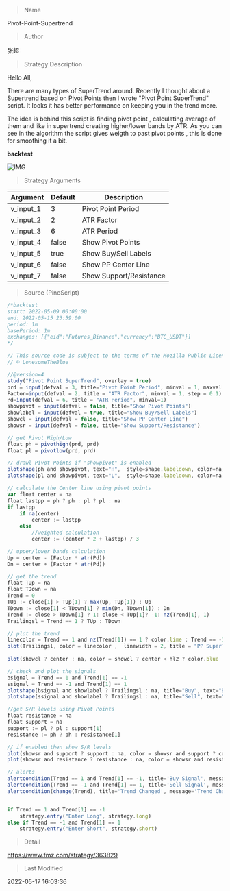 
> Name

Pivot-Point-Supertrend

> Author

张超

> Strategy Description

Hello All,

There are many types of SuperTrend around. Recently I thought about a Supertrend based on Pivot Points then I wrote "Pivot Point SuperTrend" script. It looks it has better performance on keeping you in the trend more.

The idea is behind this script is finding pivot point , calculating average of them and like in supertrend creating higher/lower bands by ATR. As you can see in the algorithm the script gives weigth to past pivot points , this is done for smoothing it a bit.

**backtest**

 ![IMG](https://www.fmz.com/upload/asset/fd80a8497ef73b8f55.png) 

> Strategy Arguments



|Argument|Default|Description|
|----|----|----|
|v_input_1|3|Pivot Point Period|
|v_input_2|2|ATR Factor|
|v_input_3|6|ATR Period|
|v_input_4|false|Show Pivot Points|
|v_input_5|true|Show Buy/Sell Labels|
|v_input_6|false|Show PP Center Line|
|v_input_7|false|Show Support/Resistance|


> Source (PineScript)

``` javascript
/*backtest
start: 2022-05-09 00:00:00
end: 2022-05-15 23:59:00
period: 1m
basePeriod: 1m
exchanges: [{"eid":"Futures_Binance","currency":"BTC_USDT"}]
*/

// This source code is subject to the terms of the Mozilla Public License 2.0 at https://mozilla.org/MPL/2.0/
// © LonesomeTheBlue

//@version=4
study("Pivot Point SuperTrend", overlay = true)
prd = input(defval = 3, title="Pivot Point Period", minval = 1, maxval = 50)
Factor=input(defval = 2, title = "ATR Factor", minval = 1, step = 0.1)
Pd=input(defval = 6, title = "ATR Period", minval=1)
showpivot = input(defval = false, title="Show Pivot Points")
showlabel = input(defval = true, title="Show Buy/Sell Labels")
showcl = input(defval = false, title="Show PP Center Line")
showsr = input(defval = false, title="Show Support/Resistance")

// get Pivot High/Low
float ph = pivothigh(prd, prd)
float pl = pivotlow(prd, prd)

// drawl Pivot Points if "showpivot" is enabled
plotshape(ph and showpivot, text="H",  style=shape.labeldown, color=na, textcolor=color.red, location=location.abovebar, transp=0, offset = -prd)
plotshape(pl and showpivot, text="L",  style=shape.labeldown, color=na, textcolor=color.lime, location=location.belowbar, transp=0, offset = -prd)

// calculate the Center line using pivot points
var float center = na
float lastpp = ph ? ph : pl ? pl : na
if lastpp
    if na(center)
        center := lastpp
    else
        //weighted calculation
        center := (center * 2 + lastpp) / 3

// upper/lower bands calculation
Up = center - (Factor * atr(Pd))
Dn = center + (Factor * atr(Pd))

// get the trend
float TUp = na
float TDown = na
Trend = 0
TUp := close[1] > TUp[1] ? max(Up, TUp[1]) : Up
TDown := close[1] < TDown[1] ? min(Dn, TDown[1]) : Dn
Trend := close > TDown[1] ? 1: close < TUp[1]? -1: nz(Trend[1], 1)
Trailingsl = Trend == 1 ? TUp : TDown

// plot the trend
linecolor = Trend == 1 and nz(Trend[1]) == 1 ? color.lime : Trend == -1 and nz(Trend[1]) == -1 ? color.red : na
plot(Trailingsl, color = linecolor ,  linewidth = 2, title = "PP SuperTrend")
 
plot(showcl ? center : na, color = showcl ? center < hl2 ? color.blue : color.red : na)

// check and plot the signals
bsignal = Trend == 1 and Trend[1] == -1
ssignal = Trend == -1 and Trend[1] == 1
plotshape(bsignal and showlabel ? Trailingsl : na, title="Buy", text="Buy", location = location.absolute, style = shape.labelup, size = size.tiny, color = color.lime, textcolor = color.black, transp = 0)
plotshape(ssignal and showlabel ? Trailingsl : na, title="Sell", text="Sell", location = location.absolute, style = shape.labeldown, size = size.tiny, color = color.red, textcolor = color.white, transp = 0)

//get S/R levels using Pivot Points
float resistance = na
float support = na
support := pl ? pl : support[1]
resistance := ph ? ph : resistance[1]

// if enabled then show S/R levels
plot(showsr and support ? support : na, color = showsr and support ? color.lime : na, style = plot.style_circles, offset = -prd)
plot(showsr and resistance ? resistance : na, color = showsr and resistance ? color.red : na, style = plot.style_circles, offset = -prd)

// alerts
alertcondition(Trend == 1 and Trend[1] == -1, title='Buy Signal', message='Buy Signal')
alertcondition(Trend == -1 and Trend[1] == 1, title='Sell Signal', message='Sell Signal')
alertcondition(change(Trend), title='Trend Changed', message='Trend Changed')


if Trend == 1 and Trend[1] == -1
    strategy.entry("Enter Long", strategy.long)
else if Trend == -1 and Trend[1] == 1
    strategy.entry("Enter Short", strategy.short)
```

> Detail

https://www.fmz.com/strategy/363829

> Last Modified

2022-05-17 16:03:36
